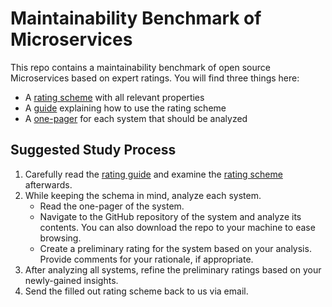 # Maintainability Benchmark of Microservices

This repo contains a maintainability benchmark of open source Microservices based on expert ratings. You will find three things here:

- A [rating scheme](rating-scheme.xlsx) with all relevant properties
- A [guide](rating-scheme-guide.md) explaining how to use the rating scheme
- A [one-pager](system-one-pagers/README.md) for each system that should be analyzed

## Suggested Study Process

1. Carefully read the [rating guide](rating-scheme-guide.md) and examine the [rating scheme](rating-scheme.xlsx) afterwards.
2. While keeping the schema in mind, analyze each system.
   - Read the one-pager of the system.
   - Navigate to the GitHub repository of the system and analyze its contents. You can also download the repo to your machine to ease browsing.
   - Create a preliminary rating for the system based on your analysis. Provide comments for your rationale, if appropriate.
3. After analyzing all systems, refine the preliminary ratings based on your newly-gained insights.
4. Send the filled out rating scheme back to us via email.
